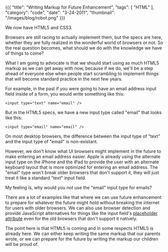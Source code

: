{{{
    "title": "Writing Markup for Future Enhancement",
    "tags": [ "HTML" ],
    "category": "code",
    "date": "3-24-2011",
    "thumbnail": "/images/blog/robot.png"
}}}

We now have HTML5 and CSS3.

Browsers are still racing to actually implement them, but the specs are here, whether they are fully realized in the wonderful world of browsers or not.  So the real question becomes, what should we do with the knowledge we have of things to come?

What I am going to advocate is that we should start using as much HTML5 markup as we can get away with now, because if we do, we'll be a step ahead of everyone else when people start scrambling to implement things that will become standard practice in the next few years.

For example, in the past if you were going to have an email address input field inside of a form, you would write something like this:

```html4strict
<input type="text" name="email" />
```

But in the HTML5 specs, we have a new input type called "email" that looks like this:

```html4strict
<input type="email" name="email" />
```

On most desktop browsers, the difference between the input type of "text" and the input type of "email" is non-existant.

However, we don't know what UI browsers might implement in the future to make entering an email address easier.  Apple is already using the alternate input type on the iPhone and the iPad to provide the user with an alternate keyboard layout that is more optimized for entering an email address.  The "email" type won't break older browsers that don't support it, they will just treat it like a standard "text" input field.

My feeling is, why would you *not* use the "email" input type for emails?

There are a lot of examples like that where we can use future enhancement to prepare for whatever the future might hold without breaking the internet for users with older browsers.  We can also use browser detection and provide JavaScript alternatives for things like the input field's [placeholder attribute](http://forrst.com/posts/Alternative_label_placeholder-Oih) even for the old browsers that don't support it natively.

The point here is that HTML5 is coming and in some respects HTML5 is already here.  We can either keep writing the same markup that our parents wrote, or we can prepare for the future by writing the markup our children will be proud of.